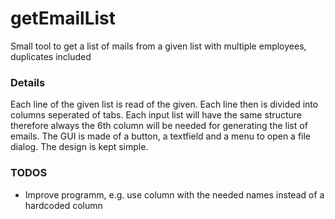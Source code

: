 # getEmailList

Small tool to get a list of mails from a given list with multiple employees, duplicates included

### Details

Each line of the given list is read of the given. Each line then is divided into columns seperated of tabs. Each input list will have the same structure therefore always the 6th column will be needed for generating the list of emails.
The GUI is made of a button, a textfield and a menu to open a file dialog. The design is kept simple.

### TODOS
- Improve programm, e.g. use column with the needed names instead of a hardcoded column
